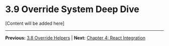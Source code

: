 # 3.9 Override System Deep Dive

[Content will be added here]

---

**Previous:** [3.8 Override Helpers](./3.8-override-helpers.md) | **Next:** [Chapter 4: React Integration](../04-react-integration/index.md)
